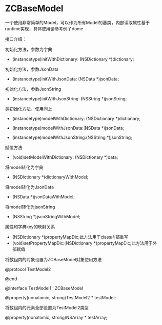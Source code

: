 # ZCBaseModel
一个使用非常简单的Model，可以作为所有Model的基类，内部读取属性基于runtime实现，具体使用请参考例子dome

接口介绍：

初始化方法，参数为字典
- (instancetype)initWithDictionary: (NSDictionary *)dictionary;

初始化方法，参数JsonData
- (instancetype)initWithJsonData: (NSData *)jsonData;

初始化方法，参数JsonString
- (instancetype)initWithJsonString: (NSString *)jsonString;

类初始化方法，使用同上
+ (instancetype)modelWithDictionary: (NSDictionary *)dictionary;

+ (instancetype)modelWithJsonData:(NSData *)jsonData;

+ (instancetype)modelWithJsonString:(NSString *)jsonString;

赋值方法
- (void)setModelWithDictionary: (NSDictionary *)data;

将model转化为字典
- (NSDictionary *)dictionaryWithModel;

将model转化为JsonData
- (NSData *)jsonDataWithModel;

将model转化为jsonString
- (NSString *)jsonStringWithModel;

属性和字典key的映射关系
- (NSDictionary *)propertyMapDic;此方法用于class内部重写
- (void)setPropertyMapDic:(NSDictionary *)propertyMapDic;此方法用于外部赋值


将数组内的对象设置为ZCBaseModel对象使用方法

@protocol TestModel2 <NSObject>

@end

@interface TestModel1 : ZCBaseModel

@property(nonatomic, strong)TestModel2 * testModel;

将数组内的元素全部设置为TestModel2类型

@property(nonatomic, strong)NSArray <TestModel2> * testArray;